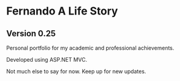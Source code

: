 # Fernando A Life Story
## Version 0.25

Personal portfolio for my academic and professional achievements. 

Developed using ASP.NET MVC.

Not much else to say for now.
Keep up for new updates.